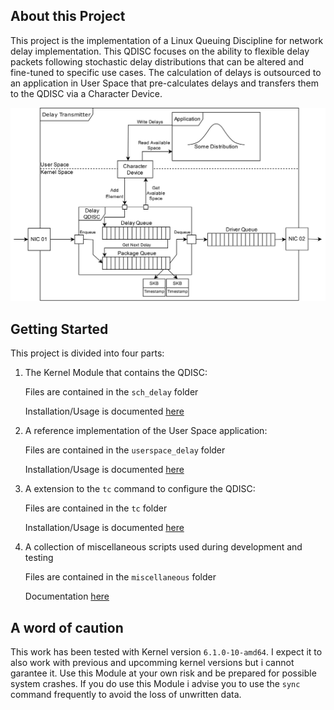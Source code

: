 ## About this Project
This project is the implementation of a Linux Queuing Discipline for network delay implementation. This QDISC focuses on the ability to flexible delay packets following stochastic delay distributions that can be altered and fine-tuned to specific use cases.
The calculation of delays is outsourced to an application in User Space that pre-calculates delays and transfers them to the QDISC via a Character Device.

![Design](design.png)


## Getting Started
This project is divided into four parts:
1.  The Kernel Module that contains the QDISC:

    Files are contained in the ```sch_delay``` folder
    
    Installation/Usage is documented [here](sch_delay/README.md)

2.  A reference implementation of the User Space application:

    Files are contained in the ```userspace_delay``` folder

    Installation/Usage is documented [here](userspace_delay/README.md)

3.  A extension to the ```tc``` command to configure the QDISC:

    Files are contained in the ```tc``` folder

    Installation/Usage is documented [here](tc/README.md)

4.  A collection of miscellaneous scripts used during development and testing

    Files are contained in the ```miscellaneous``` folder

    Documentation [here](miscellaneous/README.md)

## A word of caution
This work has been tested with Kernel version ```6.1.0-10-amd64```. I expect it to also work with previous and upcomming kernel versions but i cannot garantee it. Use this Module at your own risk and be prepared for possible system crashes.
If you do use this Module i advise you to use the ```sync``` command frequently to avoid the loss of unwritten data.
